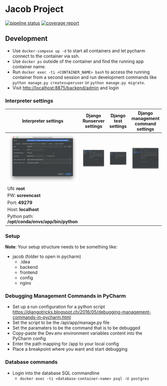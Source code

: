 # Jacob Project

[![pipeline status](https://gitlab.propulsion-home.ch/full-stack/batch-2018-09/personal-projects/jacob-project/backend/badges/master/pipeline.svg)](https://gitlab.propulsion-home.ch/full-stack/batch-2018-09/personal-projects/jacob-project/backend/commits/master)
[![coverage report](https://gitlab.propulsion-home.ch/full-stack/batch-2018-09/personal-projects/jacob-project/backend/badges/master/coverage.svg)](https://gitlab.propulsion-home.ch/full-stack/batch-2018-09/personal-projects/jacob-project/backend/commits/master)

## Development

- Use `docker-compose up -d` to start all containers and let pycharm connect to the container via ssh.
- Use `docker ps` outside of the container and find the running app container name.
- Run `docker exec -ti <CONTAINER_NAME> bash` to access the running container from a second session
  and run development commands like `python manage.py createsuperuser` or `python manage.py migrate`.
- Visit [http://localhost:8875/backend/admin](http://localhost:8875/backend/admin) and login

### Interpreter settings

| Interpreter settings                                                        | Django Runserver settings                                                        | Django test settings                                                        | Django management command settings                                                        |
|-----------------------------------------------------------------------------|----------------------------------------------------------------------------------|-----------------------------------------------------------------------------|-------------------------------------------------------------------------------------------|
| ![alt text](./readme_files/interpreter_settings.png "Interpreter settings") | ![alt text](./readme_files/django_runserver_settings.png "Interpreter settings") | ![alt text](./readme_files/django_test_settings.png "Interpreter settings") | ![alt text](./readme_files/django_management_command_settings.png "Interpreter settings") |
| UN: **root**                                                                |                                                                                  |                                                                             |                                                                                           |
| PW: **screencast**                                                          |                                                                                  |                                                                             |                                                                                           |
| Port: **49279**                                                             |                                                                                  |                                                                             |                                                                                           |
| Host: **localhost**                                                         |                                                                                  |                                                                             |                                                                                           |
| Python path: **/opt/conda/envs/app/bin/python**                             |                                                                                  |                                                                             |                                                                                           |

### Setup

**Note**: Your setup structure needs to be something like:

- jacob (folder to open in pycharm)
    - .idea
    - backend
    - frontend
    - config
    - nginx

### Debugging Management Commands in PyCharm

- Set up a run configuration for a python script https://djangotricks.blogspot.ch/2016/05/debugging-management-commands-in-pycharm.html
- Set the script to be the /api/app/manage.py file
- Set the paramaters to be the command that is to be debugged
- Copy-paste the Dev.env environment variables content into the PyCharm config
- Enter the path mapping for /app to your local config
- Place a breakpoint where you want and start debugging

### Database commands

- Login into the database SQL commandline
    - `docker exec -ti <database-container-name> psql -U postgres`
